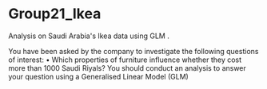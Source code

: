 # Group21_Ikea
Analysis on Saudi Arabia's Ikea data using GLM .

 You have been asked by the company to investigate the following questions of interest:
• Which properties of furniture influence whether they cost more than 1000 Saudi Riyals?
You should conduct an analysis to answer your question using a Generalised Linear Model (GLM)
